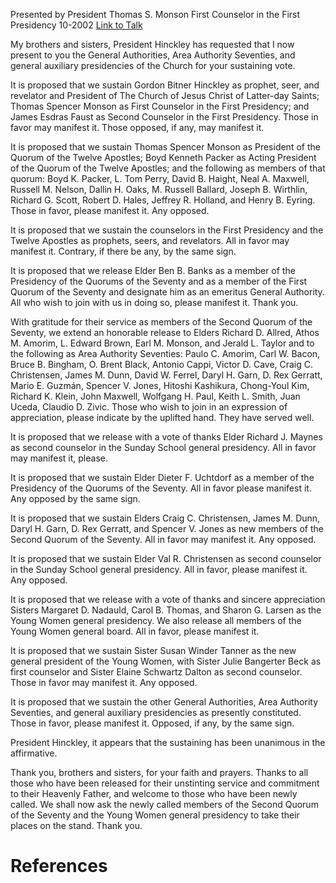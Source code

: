 Presented by President Thomas S. Monson
First Counselor in the First Presidency
10-2002
[Link to Talk](https://www.churchofjesuschrist.org/study/general-conference/2002/10/the-sustaining-of-church-officers?lang=eng)

My brothers and sisters, President Hinckley has requested that I now present to you the General Authorities, Area Authority Seventies, and general auxiliary presidencies of the Church for your sustaining vote.

It is proposed that we sustain Gordon Bitner Hinckley as prophet, seer, and revelator and President of The Church of Jesus Christ of Latter-day Saints; Thomas Spencer Monson as First Counselor in the First Presidency; and James Esdras Faust as Second Counselor in the First Presidency. Those in favor may manifest it. Those opposed, if any, may manifest it.

It is proposed that we sustain Thomas Spencer Monson as President of the Quorum of the Twelve Apostles; Boyd Kenneth Packer as Acting President of the Quorum of the Twelve Apostles; and the following as members of that quorum: Boyd K. Packer, L. Tom Perry, David B. Haight, Neal A. Maxwell, Russell M. Nelson, Dallin H. Oaks, M. Russell Ballard, Joseph B. Wirthlin, Richard G. Scott, Robert D. Hales, Jeffrey R. Holland, and Henry B. Eyring. Those in favor, please manifest it. Any opposed.

It is proposed that we sustain the counselors in the First Presidency and the Twelve Apostles as prophets, seers, and revelators. All in favor may manifest it. Contrary, if there be any, by the same sign.

It is proposed that we release Elder Ben B. Banks as a member of the Presidency of the Quorums of the Seventy and as a member of the First Quorum of the Seventy and designate him as an emeritus General Authority. All who wish to join with us in doing so, please manifest it. Thank you.

With gratitude for their service as members of the Second Quorum of the Seventy, we extend an honorable release to Elders Richard D. Allred, Athos M. Amorim, L. Edward Brown, Earl M. Monson, and Jerald L. Taylor and to the following as Area Authority Seventies: Paulo C. Amorim, Carl W. Bacon, Bruce B. Bingham, O. Brent Black, Antonio Cappi, Victor D. Cave, Craig C. Christensen, James M. Dunn, David W. Ferrel, Daryl H. Garn, D. Rex Gerratt, Mario E. Guzmán, Spencer V. Jones, Hitoshi Kashikura, Chong-Youl Kim, Richard K. Klein, John Maxwell, Wolfgang H. Paul, Keith L. Smith, Juan Uceda, Claudio D. Zivic. Those who wish to join in an expression of appreciation, please indicate by the uplifted hand. They have served well.

It is proposed that we release with a vote of thanks Elder Richard J. Maynes as second counselor in the Sunday School general presidency. All in favor may manifest it, please.

It is proposed that we sustain Elder Dieter F. Uchtdorf as a member of the Presidency of the Quorums of the Seventy. All in favor please manifest it. Any opposed by the same sign.

It is proposed that we sustain Elders Craig C. Christensen, James M. Dunn, Daryl H. Garn, D. Rex Gerratt, and Spencer V. Jones as new members of the Second Quorum of the Seventy. All in favor may manifest it. Any opposed.

It is proposed that we sustain Elder Val R. Christensen as second counselor in the Sunday School general presidency. All in favor, please manifest it. Any opposed.

It is proposed that we release with a vote of thanks and sincere appreciation Sisters Margaret D. Nadauld, Carol B. Thomas, and Sharon G. Larsen as the Young Women general presidency. We also release all members of the Young Women general board. All in favor, please manifest it.

It is proposed that we sustain Sister Susan Winder Tanner as the new general president of the Young Women, with Sister Julie Bangerter Beck as first counselor and Sister Elaine Schwartz Dalton as second counselor. Those in favor may manifest it. Any opposed.

It is proposed that we sustain the other General Authorities, Area Authority Seventies, and general auxiliary presidencies as presently constituted. Those in favor, please manifest it. Opposed, if any, by the same sign.

President Hinckley, it appears that the sustaining has been unanimous in the affirmative.

Thank you, brothers and sisters, for your faith and prayers. Thanks to all those who have been released for their unstinting service and commitment to their Heavenly Father, and welcome to those who have been newly called. We shall now ask the newly called members of the Second Quorum of the Seventy and the Young Women general presidency to take their places on the stand. Thank you.

# References
